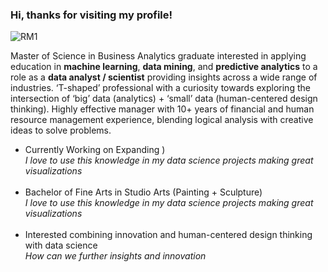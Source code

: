 ### Hi, thanks for visiting my profile!
![RM1](https://user-images.githubusercontent.com/85420463/131195706-22e70d12-f8b5-4803-8403-ea5039adbb85.jpg)

Master of Science in Business Analytics graduate interested in applying education in **machine learning**, **data mining**, and **predictive analytics** to a role as a **data analyst / scientist** providing insights across a wide range of industries. ‘T-shaped’ professional with a curiosity towards exploring the intersection of ‘big’ data (analytics) + ‘small’ data (human-centered design thinking). Highly effective manager with 10+ years of financial and human resource management experience, blending logical analysis with creative ideas to solve problems.

- Currently Working on Expanding )<br>
*I love to use this knowledge in my data science projects making great visualizations*<br><br>
- Bachelor of Fine Arts in Studio Arts (Painting + Sculpture)<br>
*I love to use this knowledge in my data science projects making great visualizations*<br><br>
- Interested combining innovation and human-centered design thinking with data science<br>
*How can we further insights and innovation*<br><br>

